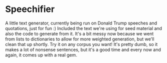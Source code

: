 # Speechifier
A little text generator, currently being run on Donald Trump speeches and quotations, just for fun :)
Included the text we're using for seed material and also the code to generate from it. 
It's a bit messy now because we went from lists to dictionaries to allow for more weighted generation, but we'll clean that up shortly.
Try it on any corpus you want! It's pretty dumb, so it makes a lot of nonsense sentences, but it's a good time and every now and again, it comes up with a real gem.
